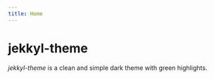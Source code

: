 ```yaml
---
title: Home
---
```


# jekkyl-theme

*jekkyl-theme* is a clean and simple dark theme with green highlights.
